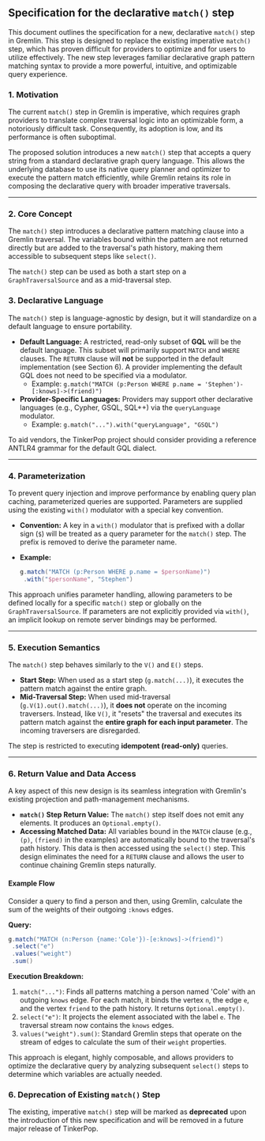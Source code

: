 ## **Specification for the declarative `match()` step**

This document outlines the specification for a new, declarative `match()` step in Gremlin. This step is designed to replace the existing imperative `match()` step, which has proven difficult for providers to optimize and for users to utilize effectively. The new step leverages familiar declarative graph pattern matching syntax to provide a more powerful, intuitive, and optimizable query experience.

### 1\. Motivation

The current `match()` step in Gremlin is imperative, which requires graph providers to translate complex traversal logic into an optimizable form, a notoriously difficult task. Consequently, its adoption is low, and its performance is often suboptimal.

The proposed solution introduces a new `match()` step that accepts a query string from a standard declarative graph query language. This allows the underlying database to use its native query planner and optimizer to execute the pattern match efficiently, while Gremlin retains its role in composing the declarative query with broader imperative traversals.

---

### 2\. Core Concept

The `match()` step introduces a declarative pattern matching clause into a Gremlin traversal. The variables bound within the pattern are not returned directly but are added to the traversal's path history, making them accessible to subsequent steps like `select()`.

The `match()` step can be used as both a start step on a `GraphTraversalSource` and as a mid-traversal step.

### 3\. Declarative Language

The `match()` step is language-agnostic by design, but it will standardize on a default language to ensure portability.

* **Default Language:** A restricted, read-only subset of **GQL** will be the default language. This subset will primarily support `MATCH` and `WHERE` clauses. The `RETURN` clause will **not** be supported in the default implementation (see Section 6). A provider implementing the default GQL does not need to be specified via a modulator.
  * Example: `g.match("MATCH (p:Person WHERE p.name = 'Stephen')-[:knows]->(friend)")`
* **Provider-Specific Languages:** Providers may support other declarative languages (e.g., Cypher, GSQL, SQL++) via the `queryLanguage` modulator.
  * Example: `g.match("...").with("queryLanguage", "GSQL")`

To aid vendors, the TinkerPop project should consider providing a reference ANTLR4 grammar for the default GQL dialect.

---

### 4\. Parameterization

To prevent query injection and improve performance by enabling query plan caching, parameterized queries are supported. Parameters are supplied using the existing `with()` modulator with a special key convention.

* **Convention:** A key in a `with()` modulator that is prefixed with a dollar sign (`$`) will be treated as a query parameter for the `match()` step. The prefix is removed to derive the parameter name.
* **Example:**

  ```groovy
  g.match("MATCH (p:Person WHERE p.name = $personName)")
   .with("$personName", "Stephen")
  ```

This approach unifies parameter handling, allowing parameters to be defined locally for a specific `match()` step or globally on the `GraphTraversalSource`. If parameters are not explicitly provided via `with()`, an implicit lookup on remote server bindings may be performed.

---

### 5\. Execution Semantics

The `match()` step behaves similarly to the `V()` and `E()` steps.

* **Start Step:** When used as a start step (`g.match(...)`), it executes the pattern match against the entire graph.
* **Mid-Traversal Step:** When used mid-traversal (`g.V(1).out().match(...)`), it **does not** operate on the incoming traversers. Instead, like `V()`, it "resets" the traversal and executes its pattern match against the **entire graph for each input parameter**. The incoming traversers are disregarded.

The step is restricted to executing **idempotent (read-only)** queries.

---

### 6\. Return Value and Data Access

A key aspect of this new design is its seamless integration with Gremlin's existing projection and path-management mechanisms.

* **`match()` Step Return Value:** The `match()` step itself does not emit any elements. It produces an `Optional.empty()`.
* **Accessing Matched Data:** All variables bound in the `MATCH` clause (e.g., `(p)`, `(friend)` in the examples) are automatically bound to the traversal's path history. This data is then accessed using the `select()` step. This design eliminates the need for a `RETURN` clause and allows the user to continue chaining Gremlin steps naturally.

#### **Example Flow**

Consider a query to find a person and then, using Gremlin, calculate the sum of the weights of their outgoing `:knows` edges.

**Query:**

```groovy
g.match("MATCH (n:Person {name:'Cole'})-[e:knows]->(friend)")
 .select("e")
 .values("weight")
 .sum()
```

**Execution Breakdown:**

1. `match("...")`: Finds all patterns matching a person named 'Cole' with an outgoing `knows` edge. For each match, it binds the vertex `n`, the edge `e`, and the vertex `friend` to the path history. It returns `Optional.empty()`.
2. `select("e")`: It projects the element associated with the label `e`. The traversal stream now contains the `knows` edges.
3. `values("weight").sum()`: Standard Gremlin steps that operate on the stream of edges to calculate the sum of their `weight` properties.

This approach is elegant, highly composable, and allows providers to optimize the declarative query by analyzing subsequent `select()` steps to determine which variables are actually needed.

### 6\. Deprecation of Existing `match()` Step

The existing, imperative `match()` step will be marked as **deprecated** upon the introduction of this new specification and will be removed in a future major release of TinkerPop.
